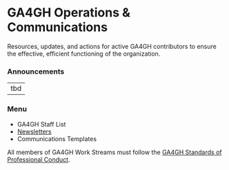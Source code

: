 # GA4GH Operations & Communications
Resources, updates, and actions for active GA4GH contributors to ensure the effective, efficient functioning of the organization.

### Announcements
||
|-------------|
|tbd|

### Menu
* GA4GH Staff List
* [Newsletters](/newsletters)
* Communications Templates


All members of GA4GH Work Streams must follow the [GA4GH Standards of Professional Conduct](https://docs.google.com/document/d/1fQbKUuk_sfnzU0kTHU71KYF1suzzHoZVhBfao9Omsj0/edit).
